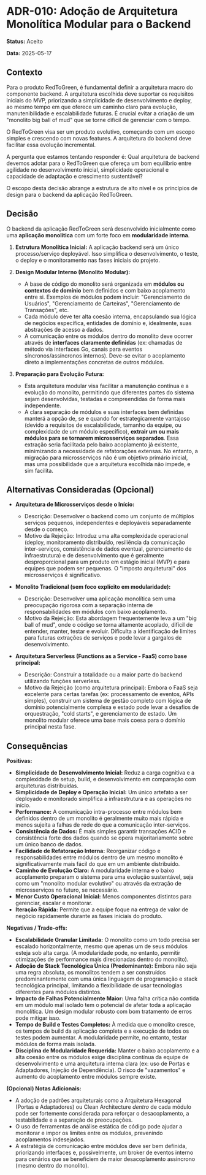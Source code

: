 # ADR-010: Adoção de Arquitetura Monolítica Modular para o Backend

**Status:** Aceito

**Data:** 2025-05-17

## Contexto

Para o produto RedToGreen, é fundamental definir a arquitetura macro do componente backend. A arquitetura escolhida deve suportar os requisitos iniciais do MVP, priorizando a simplicidade de desenvolvimento e deploy, ao mesmo tempo em que oferece um caminho claro para evolução, manutenibilidade e escalabilidade futuras. É crucial evitar a criação de um "monolito big ball of mud" que se torne difícil de gerenciar com o tempo.

O RedToGreen visa ser um produto evolutivo, começando com um escopo simples e crescendo com novas features. A arquitetura do backend deve facilitar essa evolução incremental.

A pergunta que estamos tentando responder é: Qual arquitetura de backend devemos adotar para o RedToGreen que ofereça um bom equilíbrio entre agilidade no desenvolvimento inicial, simplicidade operacional e capacidade de adaptação e crescimento sustentável?

O escopo desta decisão abrange a estrutura de alto nível e os princípios de design para o backend da aplicação RedToGreen.

## Decisão

O backend da aplicação RedToGreen será desenvolvido inicialmente como uma **aplicação monolítica** com um forte foco em **modularidade interna**.

1.  **Estrutura Monolítica Inicial:** A aplicação backend será um único processo/serviço deployável. Isso simplifica o desenvolvimento, o teste, o deploy e o monitoramento nas fases iniciais do projeto.

2.  **Design Modular Interno (Monolito Modular):**
    * A base de código do monolito será organizada em **módulos ou contextos de domínio** bem definidos e com baixo acoplamento entre si. Exemplos de módulos podem incluir: "Gerenciamento de Usuários", "Gerenciamento de Carteiras", "Gerenciamento de Transações", etc.
    * Cada módulo deve ter alta coesão interna, encapsulando sua lógica de negócios específica, entidades de domínio e, idealmente, suas abstrações de acesso a dados.
    * A comunicação entre os módulos dentro do monolito deve ocorrer através de **interfaces claramente definidas** (ex: chamadas de método via interfaces Go, canais para eventos síncronos/assíncronos internos). Deve-se evitar o acoplamento direto a implementações concretas de outros módulos.

3.  **Preparação para Evolução Futura:**
    * Esta arquitetura modular visa facilitar a manutenção contínua e a evolução do monolito, permitindo que diferentes partes do sistema sejam desenvolvidas, testadas e compreendidas de forma mais independente.
    * A clara separação de módulos e suas interfaces bem definidas manterá a opção de, se e quando for estrategicamente vantajoso (devido a requisitos de escalabilidade, tamanho da equipe, ou complexidade de um módulo específico), **extrair um ou mais módulos para se tornarem microsserviços separados**. Essa extração seria facilitada pelo baixo acoplamento já existente, minimizando a necessidade de refatorações extensas. No entanto, a migração para microsserviços não é um objetivo primário inicial, mas uma possibilidade que a arquitetura escolhida não impede, e sim facilita.

## Alternativas Consideradas (Opcional)

* **Arquitetura de Microsserviços desde o Início:**
    * Descrição: Desenvolver o backend como um conjunto de múltiplos serviços pequenos, independentes e deployáveis separadamente desde o começo.
    * Motivo da Rejeição: Introduz uma alta complexidade operacional (deploy, monitoramento distribuído, resiliência da comunicação inter-serviços, consistência de dados eventual, gerenciamento de infraestrutura) e de desenvolvimento que é geralmente desproporcional para um produto em estágio inicial (MVP) e para equipes que podem ser pequenas. O "imposto arquitetural" dos microsserviços é significativo.

* **Monolito Tradicional (sem foco explícito em modularidade):**
    * Descrição: Desenvolver uma aplicação monolítica sem uma preocupação rigorosa com a separação interna de responsabilidades em módulos com baixo acoplamento.
    * Motivo da Rejeição: Esta abordagem frequentemente leva a um "big ball of mud", onde o código se torna altamente acoplado, difícil de entender, manter, testar e evoluir. Dificulta a identificação de limites para futuras extrações de serviços e pode levar a gargalos de desenvolvimento.

* **Arquitetura Serverless (Functions as a Service - FaaS) como base principal:**
    * Descrição: Construir a totalidade ou a maior parte do backend utilizando funções serverless.
    * Motivo da Rejeição (como arquitetura principal): Embora o FaaS seja excelente para certas tarefas (ex: processamento de eventos, APIs simples), construir um sistema de gestão completo com lógica de domínio potencialmente complexa e estado pode levar a desafios de orquestração, "cold starts", e gerenciamento de estado. Um monolito modular oferece uma base mais coesa para o domínio principal nesta fase.

## Consequências

**Positivas:**

* **Simplicidade de Desenvolvimento Inicial:** Reduz a carga cognitiva e a complexidade de setup, build, e desenvolvimento em comparação com arquiteturas distribuídas.
* **Simplicidade de Deploy e Operação Inicial:** Um único artefato a ser deployado e monitorado simplifica a infraestrutura e as operações no início.
* **Performance:** A comunicação intra-processo entre módulos bem definidos dentro de um monolito é geralmente muito mais rápida e menos sujeita a falhas de rede do que a comunicação inter-serviços.
* **Consistência de Dados:** É mais simples garantir transações ACID e consistência forte dos dados quando se opera majoritariamente sobre um único banco de dados.
* **Facilidade de Refatoração Interna:** Reorganizar código e responsabilidades entre módulos dentro de um mesmo monolito é significativamente mais fácil do que em um ambiente distribuído.
* **Caminho de Evolução Claro:** A modularidade interna e o baixo acoplamento preparam o sistema para uma evolução sustentável, seja como um "monolito modular evolutivo" ou através da extração de microsserviços no futuro, se necessário.
* **Menor Custo Operacional Inicial:** Menos componentes distintos para gerenciar, escalar e monitorar.
* **Iteração Rápida:** Permite que a equipe foque na entrega de valor de negócio rapidamente durante as fases iniciais do produto.

**Negativas / Trade-offs:**

* **Escalabilidade Granular Limitada:** O monolito como um todo precisa ser escalado horizontalmente, mesmo que apenas um de seus módulos esteja sob alta carga. (A modularidade pode, no entanto, permitir otimizações de performance mais direcionadas dentro do monolito).
* **Adoção de Stack Tecnológica Única (Predominante):** Embora não seja uma regra absoluta, os monolitos tendem a ser construídos predominantemente com uma única linguagem de programação e stack tecnológica principal, limitando a flexibilidade de usar tecnologias diferentes para módulos distintos.
* **Impacto de Falhas Potencialmente Maior:** Uma falha crítica não contida em um módulo mal isolado tem o potencial de afetar toda a aplicação monolítica. Um design modular robusto com bom tratamento de erros pode mitigar isso.
* **Tempo de Build e Testes Completos:** À medida que o monolito cresce, os tempos de build da aplicação completa e a execução de todos os testes podem aumentar. A modularidade permite, no entanto, testar módulos de forma mais isolada.
* **Disciplina de Modularidade Requerida:** Manter o baixo acoplamento e a alta coesão entre os módulos exige disciplina contínua da equipe de desenvolvimento e uma arquitetura interna clara (ex: uso de Portas e Adaptadores, Injeção de Dependência). O risco de "vazamentos" e aumento do acoplamento entre módulos sempre existe.

**(Opcional) Notas Adicionais:**

* A adoção de padrões arquiteturais como a Arquitetura Hexagonal (Portas e Adaptadores) ou Clean Architecture *dentro* de cada módulo pode ser fortemente considerada para reforçar o desacoplamento, a testabilidade e a separação de preocupações.
* O uso de ferramentas de análise estática de código pode ajudar a monitorar e impor os limites entre os módulos, prevenindo acoplamentos indesejados.
* A estratégia de comunicação entre módulos deve ser bem definida, priorizando interfaces e, possivelmente, um broker de eventos interno para cenários que se beneficiem de maior desacoplamento assíncrono (mesmo dentro do monolito).
